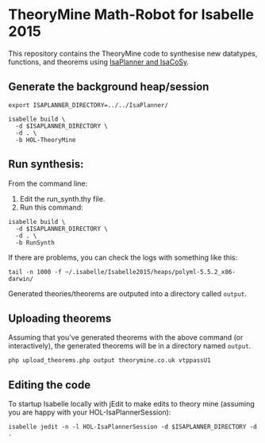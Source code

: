 # TheoryMine Math-Robot for Isabelle 2015

This repository contains the TheoryMine code to synthesise new datatypes, functions, and theorems using [IsaPlanner and IsaCoSy](https://github.com/TheoryMine/IsaPlanner).


## Generate the background heap/session

```
export ISAPLANNER_DIRECTORY=../../IsaPlanner/

isabelle build \
  -d $ISAPLANNER_DIRECTORY \
  -d . \
  -b HOL-TheoryMine
```


## Run synthesis:

From the command line:
 1. Edit the run_synth.thy file.
 2. Run this command:

```
isabelle build \
  -d $ISAPLANNER_DIRECTORY \
  -d . \
  -b RunSynth
```

If there are problems, you can check the logs with something like this:
```
tail -n 1000 -f ~/.isabelle/Isabelle2015/heaps/polyml-5.5.2_x86-darwin/
```

Generated theories/theorems are outputed into a directory called `output`.


## Uploading theorems

Assuming that you've generated theorems with the above command (or
interactively), the generated theorems will be in a directory named `output`.

```
php upload_theorems.php output theorymine.co.uk vtppassU1
```

## Editing the code

To startup Isabelle locally with jEdit to make edits to theory mine (assuming you are happy with your HOL-IsaPlannerSession):

```
isabelle jedit -n -l HOL-IsaPlannerSession -d $ISAPLANNER_DIRECTORY -d .
```

